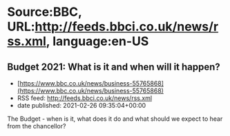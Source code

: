 # Source:BBC, URL:http://feeds.bbci.co.uk/news/rss.xml, language:en-US

## Budget 2021: What is it and when will it happen?
 - [https://www.bbc.co.uk/news/business-55765868](https://www.bbc.co.uk/news/business-55765868)
 - RSS feed: http://feeds.bbci.co.uk/news/rss.xml
 - date published: 2021-02-26 09:35:04+00:00

The Budget - when is it, what does it do and what should we expect to hear from the chancellor?

